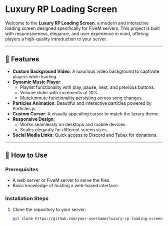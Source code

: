 # Luxury RP Loading Screen

Welcome to the **Luxury RP Loading Screen**, a modern and interactive loading screen designed specifically for FiveM servers. This project is built with responsiveness, elegance, and user experience in mind, offering players a high-quality introduction to your server.

---

## 🎨 Features

- **Custom Background Video**: A luxurious video background to captivate players while loading.
- **Dynamic Music Player**:
  - Playlist functionality with play, pause, next, and previous buttons.
  - Volume slider with increments of 10%.
  - Mute/unmute functionality persisting across song changes.
- **Particles Animation**: Beautiful and interactive particles powered by Particles.js.
- **Custom Cursor**: A visually appealing cursor to match the luxury theme.
- **Responsive Design**:
  - Works seamlessly on desktops and mobile devices.
  - Scales elegantly for different screen sizes.
- **Social Media Links**: Quick access to Discord and Tebex for donations.

---

## 🚀 How to Use

### Prerequisites
- A web server or FiveM server to serve the files.
- Basic knowledge of hosting a web-based interface.

### Installation Steps
1. Clone the repository to your server:
   ```bash
   git clone https://github.com/your-username/luxury-rp-loading-screen.git
